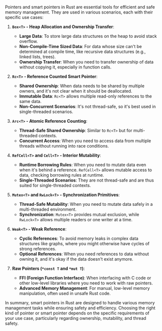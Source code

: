 Pointers and smart pointers in Rust are essential tools for efficient and safe memory management. They are used in various scenarios, each with their specific use cases:

1. **`Box<T>` - Heap Allocation and Ownership Transfer**:
   - **Large Data**: To store large data structures on the heap to avoid stack overflow.
   - **Non-Compile-Time Sized Data**: For data whose size can't be determined at compile time, like recursive data structures (e.g., linked lists, trees).
   - **Ownership Transfer**: When you need to transfer ownership of data without copying it, especially in function calls.

2. **`Rc<T>` - Reference Counted Smart Pointer**:
   - **Shared Ownership**: When data needs to be shared by multiple owners, and it's not clear when it should be deallocated.
   - **Immutable Data**: `Rc<T>` allows multiple read-only references to the same data.
   - **Non-Concurrent Scenarios**: It's not thread-safe, so it's best used in single-threaded scenarios.

3. **`Arc<T>` - Atomic Reference Counting**:
   - **Thread-Safe Shared Ownership**: Similar to `Rc<T>` but for multi-threaded contexts.
   - **Concurrent Access**: When you need to access data from multiple threads without running into race conditions.

4. **`RefCell<T>` and `Cell<T>` - Interior Mutability**:
   - **Runtime Borrowing Rules**: When you need to mutate data even when it's behind a reference. `RefCell<T>` allows mutable access to data, checking borrowing rules at runtime.
   - **Single-Threaded Scenarios**: They are not thread-safe and are thus suited for single-threaded contexts.

5. **`Mutex<T>` and `RwLock<T>` - Synchronization Primitives**:
   - **Thread-Safe Mutability**: When you need to mutate data safely in a multi-threaded environment.
   - **Synchronization**: `Mutex<T>` provides mutual exclusion, while `RwLock<T>` allows multiple readers or one writer at a time.

6. **`Weak<T>` - Weak Reference**:
   - **Cyclic References**: To avoid memory leaks in complex data structures like graphs, where you might otherwise have cycles of strong references.
   - **Optional References**: When you need references to data without owning it, and it's okay if the data doesn't exist anymore.

7. **Raw Pointers (`*const T` and `*mut T`)**:
   - **FFI (Foreign Function Interface)**: When interfacing with C code or other low-level libraries where you need to work with raw pointers.
   - **Advanced Memory Management**: For manual, low-level memory manipulation, often used in unsafe Rust code.

In summary, smart pointers in Rust are designed to handle various memory management tasks while ensuring safety and efficiency. Choosing the right kind of pointer or smart pointer depends on the specific requirements of your use case, particularly regarding ownership, mutability, and thread safety.